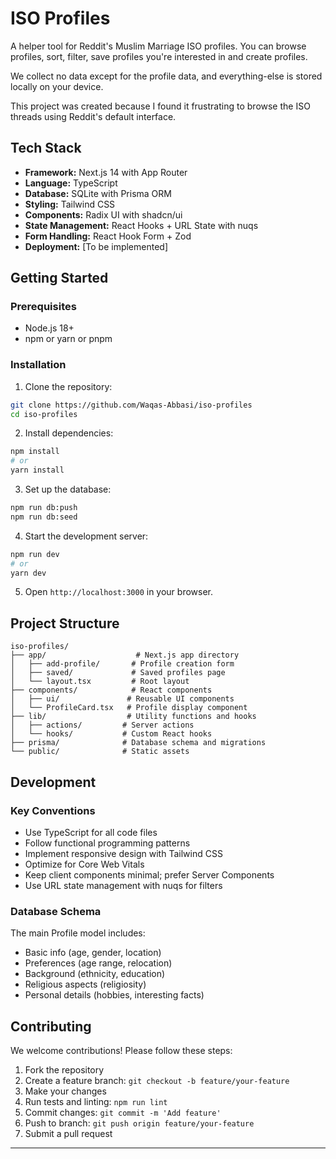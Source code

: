 # ISO Profiles

A helper tool for Reddit's Muslim Marriage ISO profiles. You can browse profiles, sort, filter, save profiles you're interested in and create profiles.

We collect no data except for the profile data, and everything-else is stored locally on your device. 

This project was created because I found it frustrating to browse the ISO threads using Reddit's default interface.

## Tech Stack

* **Framework:** Next.js 14 with App Router
* **Language:** TypeScript
* **Database:** SQLite with Prisma ORM
* **Styling:** Tailwind CSS
* **Components:** Radix UI with shadcn/ui
* **State Management:** React Hooks + URL State with nuqs
* **Form Handling:** React Hook Form + Zod
* **Deployment:** [To be implemented]

## Getting Started

### Prerequisites

* Node.js 18+ 
* npm or yarn or pnpm

### Installation

1. Clone the repository:
```bash
git clone https://github.com/Waqas-Abbasi/iso-profiles
cd iso-profiles
```

2. Install dependencies:
```bash
npm install
# or
yarn install
```

3. Set up the database:
```bash
npm run db:push
npm run db:seed
```

4. Start the development server:
```bash
npm run dev
# or
yarn dev
```

5. Open `http://localhost:3000` in your browser.

## Project Structure

```
iso-profiles/
├── app/                    # Next.js app directory
│   ├── add-profile/       # Profile creation form
│   ├── saved/             # Saved profiles page
│   └── layout.tsx         # Root layout
├── components/            # React components
│   ├── ui/               # Reusable UI components
│   └── ProfileCard.tsx   # Profile display component
├── lib/                  # Utility functions and hooks
│   ├── actions/         # Server actions
│   └── hooks/           # Custom React hooks
├── prisma/              # Database schema and migrations
└── public/              # Static assets
```

## Development

### Key Conventions

* Use TypeScript for all code files
* Follow functional programming patterns
* Implement responsive design with Tailwind CSS
* Optimize for Core Web Vitals
* Keep client components minimal; prefer Server Components
* Use URL state management with nuqs for filters

### Database Schema

The main Profile model includes:
* Basic info (age, gender, location)
* Preferences (age range, relocation)
* Background (ethnicity, education)
* Religious aspects (religiosity)
* Personal details (hobbies, interesting facts)

## Contributing

We welcome contributions! Please follow these steps:

1. Fork the repository
2. Create a feature branch: `git checkout -b feature/your-feature`
3. Make your changes
4. Run tests and linting: `npm run lint`
5. Commit changes: `git commit -m 'Add feature'`
6. Push to branch: `git push origin feature/your-feature`
7. Submit a pull request

---